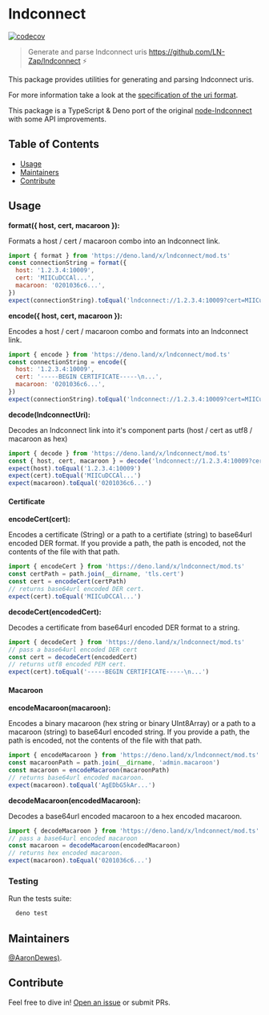 # lndconnect

[![codecov](https://codecov.io/github/runcitadel/deno-lndconnect/branch/master/graph/badge.svg?token=Uh0EXCsxAH)](https://codecov.io/github/runcitadel/deno-lndconnect)

> Generate and parse lndconnect uris https://github.com/LN-Zap/lndconnect ⚡️

This package provides utilities for generating and parsing lndconnect uris.

For more information take a look at the [specification of the uri format](https://github.com/LN-Zap/lndconnect/blob/master/lnd_connect_uri.md).

This package is a TypeScript & Deno port of the original [node-lndconnect](https://github.com/LN-Zap/node-lndconnect) with some API improvements.

## Table of Contents

- [Usage](#usage)
- [Maintainers](#maintainers)
- [Contribute](#contribute)

## Usage

**format({ host, cert, macaroon }):**

Formats a host / cert / macaroon combo into an lndconnect link.

```javascript
import { format } from 'https://deno.land/x/lndconnect/mod.ts'
const connectionString = format({
  host: '1.2.3.4:10009',
  cert: 'MIICuDCCAl...',
  macaroon: '0201036c6...',
})
expect(connectionString).toEqual('lndconnect://1.2.3.4:10009?cert=MIICuDCCAl...&macaroon=0201036c6...')
```

**encode({ host, cert, macaroon }):**

Encodes a host / cert / macaroon combo and formats into an lndconnect link.

```javascript
import { encode } from 'https://deno.land/x/lndconnect/mod.ts'
const connectionString = encode({
  host: '1.2.3.4:10009',
  cert: '-----BEGIN CERTIFICATE-----\n...',
  macaroon: '0201036c6...',
})
expect(connectionString).toEqual('lndconnect://1.2.3.4:10009?cert=MIICuDCCAl...&macaroon=AgEDbG5kAr...')
```

**decode(lndconnectUri):**

Decodes an lndconnect link into it's component parts (host / cert as utf8 / macaroon as hex)

```javascript
import { decode } from 'https://deno.land/x/lndconnect/mod.ts'
const { host, cert, macaroon } = decode('lndconnect://1.2.3.4:10009?cert=MIICuDCCAl...&macaroon=AgEDbG5kAr...')
expect(host).toEqual('1.2.3.4:10009')
expect(cert).toEqual('MIICuDCCAl...')
expect(macaroon).toEqual('0201036c6...')
```

#### Certificate

**encodeCert(cert):**

Encodes a certificate (String) or a path to a certifiate (string) to base64url encoded DER format.
If you provide a path, the path is encoded, not the contents of the file with that path.

```javascript
import { encodeCert } from 'https://deno.land/x/lndconnect/mod.ts'
const certPath = path.join(__dirname, 'tls.cert')
const cert = encodeCert(certPath)
// returns base64url encoded DER cert.
expect(cert).toEqual('MIICuDCCAl...')
```

**decodeCert(encodedCert):**

Decodes a certificate from base64url encoded DER format to a string.

```javascript
import { decodeCert } from 'https://deno.land/x/lndconnect/mod.ts'
// pass a base64url encoded DER cert
const cert = decodeCert(encodedCert)
// returns utf8 encoded PEM cert.
expect(cert).toEqual('-----BEGIN CERTIFICATE-----\n...')
```

#### Macaroon

**encodeMacaroon(macaroon):**

Encodes a binary macaroon (hex string or binary UInt8Array) or a path to a macaroon (string) to base64url encoded string.
If you provide a path, the path is encoded, not the contents of the file with that path.

```javascript
import { encodeMacaroon } from 'https://deno.land/x/lndconnect/mod.ts'
const macaroonPath = path.join(__dirname, 'admin.macaroon')
const macaroon = encodeMacaroon(macaroonPath)
// returns base64url encoded macaroon.
expect(macaroon).toEqual('AgEDbG5kAr...')
```

**decodeMacaroon(encodedMacaroon):**

Decodes a base64url encoded macaroon to a hex encoded macaroon.

```javascript
import { decodeMacaroon } from 'https://deno.land/x/lndconnect/mod.ts'
// pass a base64url encoded macaroon
const macaroon = decodeMacaroon(encodedMacaroon)
// returns hex encoded macaroon.
expect(macaroon).toEqual('0201036c6...')
```

### Testing

Run the tests suite:

```bash
  deno test
```

## Maintainers

[@AaronDewes)](https://github.com/AaronDewes).

## Contribute

Feel free to dive in! [Open an issue](https://github.com/runcitadel/deno-lndconnect/issues/new) or submit PRs.
